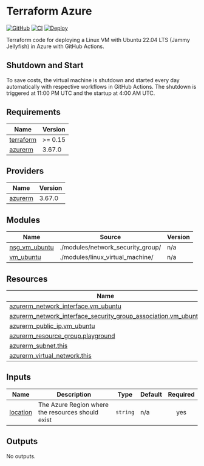 # Terraform Azure

[![GitHub](https://img.shields.io/github/license/wozorio/terraform-azure-linux-vm)](https://github.com/wozorio/terraform-azure-linux-vm/blob/main/LICENSE)
[![CI](https://github.com/wozorio/terraform-azure-linux-vm/actions/workflows/ci.yml/badge.svg)](https://github.com/wozorio/terraform-azure-linux-vm/actions/workflows/ci.yml)
[![Deploy](https://github.com/wozorio/terraform-azure-linux-vm/actions/workflows/deploy.yml/badge.svg)](https://github.com/wozorio/terraform-azure-linux-vm/actions/workflows/deploy.yml)

Terraform code for deploying a Linux VM with Ubuntu 22.04 LTS (Jammy Jellyfish) in Azure with GitHub Actions.

## Shutdown and Start

To save costs, the virtual machine is shutdown and started every day automatically with respective workflows in GitHub Actions. The shutdown is triggered at 11:00 PM UTC and the startup at 4:00 AM UTC.

<!-- BEGIN_TF_DOCS -->

## Requirements

| Name                                                                     | Version |
| ------------------------------------------------------------------------ | ------- |
| <a name="requirement_terraform"></a> [terraform](#requirement_terraform) | >= 0.15 |
| <a name="requirement_azurerm"></a> [azurerm](#requirement_azurerm)       | 3.67.0  |

## Providers

| Name                                                         | Version |
| ------------------------------------------------------------ | ------- |
| <a name="provider_azurerm"></a> [azurerm](#provider_azurerm) | 3.67.0  |

## Modules

| Name                                                                       | Source                            | Version |
| -------------------------------------------------------------------------- | --------------------------------- | ------- |
| <a name="module_nsg_vm_ubuntu"></a> [nsg_vm_ubuntu](#module_nsg_vm_ubuntu) | ./modules/network_security_group/ | n/a     |
| <a name="module_vm_ubuntu"></a> [vm_ubuntu](#module_vm_ubuntu)             | ./modules/linux_virtual_machine/  | n/a     |

## Resources

| Name                                                                                                                                                                                           | Type     |
| ---------------------------------------------------------------------------------------------------------------------------------------------------------------------------------------------- | -------- |
| [azurerm_network_interface.vm_ubuntu](https://registry.terraform.io/providers/hashicorp/azurerm/3.67.0/docs/resources/network_interface)                                                       | resource |
| [azurerm_network_interface_security_group_association.vm_ubuntu](https://registry.terraform.io/providers/hashicorp/azurerm/3.67.0/docs/resources/network_interface_security_group_association) | resource |
| [azurerm_public_ip.vm_ubuntu](https://registry.terraform.io/providers/hashicorp/azurerm/3.67.0/docs/resources/public_ip)                                                                       | resource |
| [azurerm_resource_group.playground](https://registry.terraform.io/providers/hashicorp/azurerm/3.67.0/docs/resources/resource_group)                                                            | resource |
| [azurerm_subnet.this](https://registry.terraform.io/providers/hashicorp/azurerm/3.67.0/docs/resources/subnet)                                                                                  | resource |
| [azurerm_virtual_network.this](https://registry.terraform.io/providers/hashicorp/azurerm/3.67.0/docs/resources/virtual_network)                                                                | resource |

## Inputs

| Name                                                      | Description                                       | Type     | Default | Required |
| --------------------------------------------------------- | ------------------------------------------------- | -------- | ------- | :------: |
| <a name="input_location"></a> [location](#input_location) | The Azure Region where the resources should exist | `string` | n/a     |   yes    |

## Outputs

No outputs.

<!-- END_TF_DOCS -->
